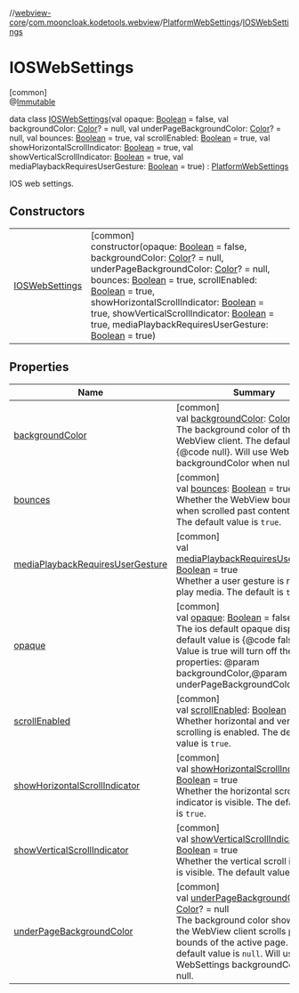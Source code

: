 //[webview-core](../../../../index.md)/[com.mooncloak.kodetools.webview](../../index.md)/[PlatformWebSettings](../index.md)/[IOSWebSettings](index.md)

# IOSWebSettings

[common]\
@[Immutable](https://developer.android.com/reference/kotlin/androidx/compose/runtime/Immutable.html)

data class [IOSWebSettings](index.md)(val opaque: [Boolean](https://kotlinlang.org/api/latest/jvm/stdlib/kotlin/-boolean/index.html) = false, val backgroundColor: [Color](https://developer.android.com/reference/kotlin/androidx/compose/ui/graphics/Color.html)? = null, val underPageBackgroundColor: [Color](https://developer.android.com/reference/kotlin/androidx/compose/ui/graphics/Color.html)? = null, val bounces: [Boolean](https://kotlinlang.org/api/latest/jvm/stdlib/kotlin/-boolean/index.html) = true, val scrollEnabled: [Boolean](https://kotlinlang.org/api/latest/jvm/stdlib/kotlin/-boolean/index.html) = true, val showHorizontalScrollIndicator: [Boolean](https://kotlinlang.org/api/latest/jvm/stdlib/kotlin/-boolean/index.html) = true, val showVerticalScrollIndicator: [Boolean](https://kotlinlang.org/api/latest/jvm/stdlib/kotlin/-boolean/index.html) = true, val mediaPlaybackRequiresUserGesture: [Boolean](https://kotlinlang.org/api/latest/jvm/stdlib/kotlin/-boolean/index.html) = true) : [PlatformWebSettings](../index.md)

IOS web settings.

## Constructors

| | |
|---|---|
| [IOSWebSettings](-i-o-s-web-settings.md) | [common]<br>constructor(opaque: [Boolean](https://kotlinlang.org/api/latest/jvm/stdlib/kotlin/-boolean/index.html) = false, backgroundColor: [Color](https://developer.android.com/reference/kotlin/androidx/compose/ui/graphics/Color.html)? = null, underPageBackgroundColor: [Color](https://developer.android.com/reference/kotlin/androidx/compose/ui/graphics/Color.html)? = null, bounces: [Boolean](https://kotlinlang.org/api/latest/jvm/stdlib/kotlin/-boolean/index.html) = true, scrollEnabled: [Boolean](https://kotlinlang.org/api/latest/jvm/stdlib/kotlin/-boolean/index.html) = true, showHorizontalScrollIndicator: [Boolean](https://kotlinlang.org/api/latest/jvm/stdlib/kotlin/-boolean/index.html) = true, showVerticalScrollIndicator: [Boolean](https://kotlinlang.org/api/latest/jvm/stdlib/kotlin/-boolean/index.html) = true, mediaPlaybackRequiresUserGesture: [Boolean](https://kotlinlang.org/api/latest/jvm/stdlib/kotlin/-boolean/index.html) = true) |

## Properties

| Name | Summary |
|---|---|
| [backgroundColor](background-color.md) | [common]<br>val [backgroundColor](background-color.md): [Color](https://developer.android.com/reference/kotlin/androidx/compose/ui/graphics/Color.html)? = null<br>The background color of the WebView client. The default value is {@code null}. Will use WebSettings backgroundColor when null. |
| [bounces](bounces.md) | [common]<br>val [bounces](bounces.md): [Boolean](https://kotlinlang.org/api/latest/jvm/stdlib/kotlin/-boolean/index.html) = true<br>Whether the WebView bounces when scrolled past content bounds. The default value is `true`. |
| [mediaPlaybackRequiresUserGesture](media-playback-requires-user-gesture.md) | [common]<br>val [mediaPlaybackRequiresUserGesture](media-playback-requires-user-gesture.md): [Boolean](https://kotlinlang.org/api/latest/jvm/stdlib/kotlin/-boolean/index.html) = true<br>Whether a user gesture is required to play media. The default is `true`. |
| [opaque](opaque.md) | [common]<br>val [opaque](opaque.md): [Boolean](https://kotlinlang.org/api/latest/jvm/stdlib/kotlin/-boolean/index.html) = false<br>The ios default opaque display The default value is {@code false}. When Value is true will turn off these two properties: @param backgroundColor,@param underPageBackgroundColor |
| [scrollEnabled](scroll-enabled.md) | [common]<br>val [scrollEnabled](scroll-enabled.md): [Boolean](https://kotlinlang.org/api/latest/jvm/stdlib/kotlin/-boolean/index.html) = true<br>Whether horizontal and vertical scrolling is enabled. The default value is `true`. |
| [showHorizontalScrollIndicator](show-horizontal-scroll-indicator.md) | [common]<br>val [showHorizontalScrollIndicator](show-horizontal-scroll-indicator.md): [Boolean](https://kotlinlang.org/api/latest/jvm/stdlib/kotlin/-boolean/index.html) = true<br>Whether the horizontal scroll indicator is visible. The default value is `true`. |
| [showVerticalScrollIndicator](show-vertical-scroll-indicator.md) | [common]<br>val [showVerticalScrollIndicator](show-vertical-scroll-indicator.md): [Boolean](https://kotlinlang.org/api/latest/jvm/stdlib/kotlin/-boolean/index.html) = true<br>Whether the vertical scroll indicator is visible. The default value is `true`. |
| [underPageBackgroundColor](under-page-background-color.md) | [common]<br>val [underPageBackgroundColor](under-page-background-color.md): [Color](https://developer.android.com/reference/kotlin/androidx/compose/ui/graphics/Color.html)? = null<br>The background color shown when the WebView client scrolls past the bounds of the active page. The default value is `null`. Will use WebSettings backgroundColor when null. |
